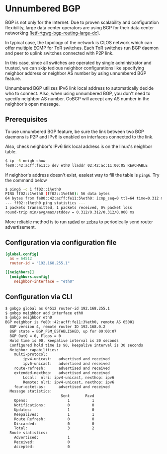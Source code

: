 # Unnumbered BGP

BGP is not only for the Internet. Due to proven scalability and configuration
flexibility, large data center operators are using BGP for their data center
networking [[ietf-rtgwg-bgp-routing-large-dc](https://tools.ietf.org/html/rfc7938)].

In typical case, the topology of the network is CLOS network which can offer
multiple ECMP for ToR switches.
Each ToR switches run BGP daemon and peer to uplink switches connected with
P2P link.

In this case, since all switches are operated by single administrator and trusted,
we can skip tedious neighbor configurations like specifying neighbor address or
neighbor AS number by using unnumbered BGP feature.

Unnumbered BGP utilizes IPv6 link local address to automatically decide who
to connect. Also, when using unnumbered BGP, you don't need to specify neighbor AS number.
GoBGP will accept any AS number in the neighbor's open message.

## Prerequisites

To use unnumbered BGP feature, be sure the link between two BGP daemons is P2P
and IPv6 is enabled on interfaces connected to the link.

Also, check neighbor's IPv6 link local address is on the linux's neighbor table.

```bash
$ ip -6 neigh show
fe80::42:acff:fe11:5 dev eth0 lladdr 02:42:ac:11:00:05 REACHABLE
```

If neighbor's address doesn't exist, easiest way to fill the table is `ping6`.
Try the command below

```bash
$ ping6 -c 1 ff02::1%eth0
PING ff02::1%eth0 (ff02::1%eth0): 56 data bytes
64 bytes from fe80::42:acff:fe11:5%eth0: icmp_seq=0 ttl=64 time=0.312 ms
--- ff02::1%eth0 ping statistics ---
1 packets transmitted, 1 packets received, 0% packet loss
round-trip min/avg/max/stddev = 0.312/0.312/0.312/0.000 ms
```

More reliable method is to run [radvd](http://www.litech.org/radvd/) or
[zebra](http://www.nongnu.org/quagga/) to periodically send router
advertisement.

## Configuration via configuration file

```toml
[global.config]
  as = 64512
  router-id = "192.168.255.1"

[[neighbors]]
  [neighbors.config]
    neighbor-interface = "eth0"
```

## Configuration via CLI

```bash
$ gobgp global as 64512 router-id 192.168.255.1
$ gobgp neighbor add interface eth0
$ gobgp neighbor eth0
BGP neighbor is fe80::42:acff:fe11:3%eth0, remote AS 65001
  BGP version 4, remote router ID 192.168.0.2
  BGP state = BGP_FSM_ESTABLISHED, up for 00:00:07
  BGP OutQ = 0, Flops = 0
  Hold time is 90, keepalive interval is 30 seconds
  Configured hold time is 90, keepalive interval is 30 seconds
  Neighbor capabilities:
    multi-protocol:
        ipv4-unicast:   advertised and received
        ipv6-unicast:   advertised and received
    route-refresh:      advertised and received
    extended-nexthop:   advertised and received
        Local:  nlri: ipv4-unicast, nexthop: ipv6
        Remote: nlri: ipv4-unicast, nexthop: ipv6
    four-octet-as:      advertised and received
  Message statistics:
                         Sent       Rcvd
    Opens:                  1          1
    Notifications:          0          0
    Updates:                1          0
    Keepalives:             1          1
    Route Refresh:          0          0
    Discarded:              0          0
    Total:                  3          2
  Route statistics:
    Advertised:             1
    Received:               0
    Accepted:               0
```
